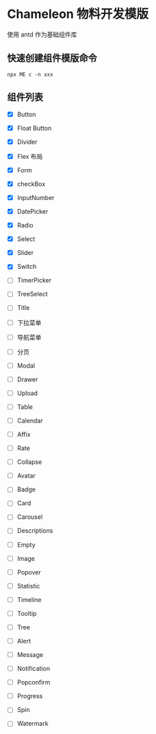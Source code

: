 # Chameleon 物料开发模版

使用 antd 作为基础组件库

## 快速创建组件模版命令

```shell
npx ME c -n xxx
```

## 组件列表

- [x] Button
- [x] Float Button
- [x] Divider
- [x] Flex 布局
- [x] Form
- [x] checkBox
- [x] InputNumber
- [x] DatePicker
- [x] Radio
- [x] Select
- [x] Slider
- [x] Switch
- [ ] TimerPicker
- [ ] TreeSelect
- [ ] Title
- [ ] 下拉菜单
- [ ] 导航菜单
- [ ] 分页
- [ ] Modal
- [ ] Drawer
- [ ] Upload
- [ ] Table
- [ ] Calendar
- [ ] Affix

- [ ] Rate
- [ ] Collapse
- [ ] Avatar
- [ ] Badge
- [ ] Card
- [ ] Carousel
- [ ] Descriptions
- [ ] Empty
- [ ] Image
- [ ] Popover
- [ ] Statistic
- [ ] Timeline
- [ ] Tooltip
- [ ] Tree
- [ ] Alert
- [ ] Message
- [ ] Notification
- [ ] Popconfirm
- [ ] Progress
- [ ] Spin
- [ ] Watermark
